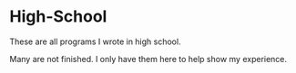 # High-School
These are all programs I wrote in high school.

Many are not finished.  I only have them here to help show my experience.
